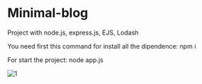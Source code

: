 # Minimal-blog

Project with node.js, express.js, EJS, Lodash

You need first this command for install all the dipendence:
npm i

For start the project:
node app.js

![1](https://user-images.githubusercontent.com/107867374/203038160-0571fe90-a76a-48a8-8220-0f08552b6c30.jpg)
